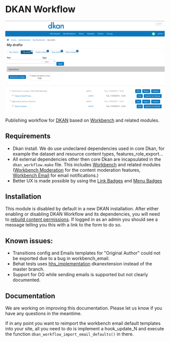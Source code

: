 # DKAN Workflow
![DKAN Workflow](./dkan_workflow_screenshot.png)

Publishing workflow for [DKAN](https://github.com/GetDKAN/dkan) based on
[Workbench](https://www.drupal.org/project/workbench) and related modules.

## Requirements

* Dkan install. We do use undeclared dependencies used in core Dkan, for example
  the dataset and resource content types, features_role_export...
* All external dependencies other then core Dkan are incapsulated in the
`dkan_workflow.make` file. This includes
[Workbench](https://www.drupal.org/project/workbench) and related modules
([Workbench Moderation](https://www.drupal.org/project/workbench_moderation) for
the content moderation features, [Workbench
Email](https://www.drupal.org/project/workbench_email) for email notifications.)
* Better UX is made possible by using the [Link
  Badges](https://www.drupal.org/project/link_badges) and [Menu
  Badges](https://www.drupal.org/project/menu_badges)

## Installation

This module is disabled by default in a new DKAN installation. After either enabling or disabling DKAN Workflow and its dependencies, you will need to [rebuild content permissions](https://docs.acquia.com/articles/rebuilding-node-access-permissions). If logged in as an admin you should see a message telling you this with a link to the form to do so.

## Known issues:

* Transitions config and Emails templates for "Original Author" could not be
 exported due to a bug in workbench_email.
* Behat tests uses [hhs_implementation](https://github.com/GetDKAN/dkanextension/tree/hhs_implementation)
 dkanextension instead of the master branch.
* Support for OG while sending emails is supported but not clearly documented.

## Documentation

We are working on improving this documentation. Please let us know if you have
any questions in the meantime.

If in any point you want to reimport the workbench email default templates into your site, all you need to do is implement a hook_update_N and execute the function `dkan_workflow_import_email_defaults()` in there.
